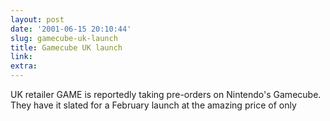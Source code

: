 ```yaml
---
layout: post
date: '2001-06-15 20:10:44'
slug: gamecube-uk-launch
title: Gamecube UK launch
link: 
extra: 
---
```


UK retailer GAME is reportedly taking pre-orders on Nintendo's Gamecube. They have it slated for a February launch at the amazing price of only 